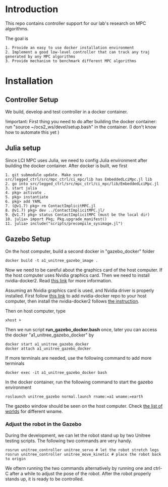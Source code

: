 # Introduction

This repo contains controller support for our lab's research on MPC algorithms. 

The goal is 

    1. Provide an easy to use docker installation environment 
    2. Implement a good low-level controller that can track any traj generated by any MPC algorithms
    3. Provide mechanism to benchmark different MPC algorithms


# Installation 

## Controller Setup
We build, develop and test controller in a docker container. 

!important: First thing you need to do after building the docker container: run "source ~/ocs2_ws/devel/setup.bash" in the container. 
(I don't know how to automate this yet )

## Julia setup
Since LCI MPC uses Julia, we need to config Julia environment after building the docker container. After docker is built, we first 

    1. git submodule update. Make sure src/legged_ctrl/src/mpc_ctrl/ci_mpc/lib has EmbeddedLciMpc.jl lib 
    2. go into src/legged_ctrl/src/mpc_ctrl/ci_mpc/lib/EmbeddedLciMpc.jl
    3. start julia 
    4. pkg> activate .
    5. pkg> instantiate 
    6. pkg> add YAML 
    7. (@v1.7) pkg> rm ContactImplicitMPC.jl
    8. @v1.7) pkg> dev ../ContactImplicitMPC.jl/
    9. @v1.7) pkg> status ContactImplicitMPC (must be the local dir)
    10. julia> import Pkg; Pkg.upgrade_manifest()
    11. julia> include("scripts/precompile_sysimage.jl") 

## Gazebo Setup
On the host computer, build a second docker in "gazebo_docker" folder

```shell
docker build -t a1_unitree_gazebo_image .
```

Now we need to be careful about the graphics card of the host computer. If the host computer uses Nvidia graphics card. Then we need to install nvidia-docker2. Read [this link](http://wiki.ros.org/action/login/docker/Tutorials/Hardware%20Acceleration) for more information. 

Assuming an Nvidia graphics card is used, and Nvidia driver is properly installed. First follow [this link](https://nvidia.github.io/nvidia-docker/) to add nvidia-docker repo to your host computer, then install the nvidia-docker2 follows [the instruction](https://docs.nvidia.com/datacenter/cloud-native/container-toolkit/install-guide.html#docker).

Then on host computer, type
```shell
xhost + 
```
Then we run script **run_gazebo_docker.bash** once, later you can access the docker "a1_unitree_gazebo_docker" by
```shell
docker start a1_unitree_gazebo_docker
docker attach a1_unitree_gazebo_docker
```

If more terminals are needed, use the following command to add more terminals
```shell
docker exec -it a1_unitree_gazebo_docker bash
```
 
In the docker container, run the following command to start the gazebo environment 

```shell
roslaunch unitree_gazebo normal.launch rname:=a1 wname:=earth 
```

The gazebo window should be seen on the host computer. Check [the list of worlds](https://github.com/ShuoYangRobotics/unitree_ros/tree/master/unitree_gazebo/worlds) for different wname.

### Adjust the robot in the Gazebo
During the development, we can let the robot stand up by two Unitree testing scripts. The following two commands are very handy.
```shell
rosrun unitree_controller unitree_servo # let the robot stretch legs
rosrun unitree_controller unitree_move_kinetic # place the robot back to origin
```
We oftern running the two commands alternatively by running one and ctrl-C after a while to adjust the pose of the robot.
After the robot properly stands up, it is ready to be controlled. 